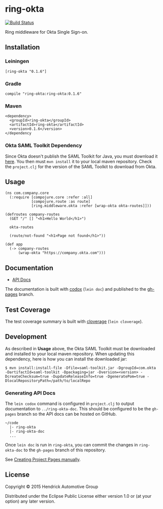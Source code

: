 # ring-okta

[![Build Status](https://travis-ci.org/Hendrick/ring-okta.svg?branch=master)](https://travis-ci.org/Hendrick/ring-okta)

Ring middleware for Okta Single Sign-on.

## Installation

### Leiningen

```
[ring-okta "0.1.6"]
```

### Gradle

```
compile "ring-okta:ring-okta:0.1.6"
```

### Maven

```
<dependency>
  <groupId>ring-okta</groupId>
  <artifactId>ring-okta</artifactId>
  <version>0.1.6</version>
</dependency
```

### Okta SAML Toolkit Dependency

Since Okta doesn't publish the SAML Toolkit for Java, you must
download it
[here](https://support.okta.com/entries/25009573-Current-SAML-Toolkit-for-Java-Version).
You then must `mvn install` it to your local maven repository. Check
the `project.clj` for the version of the SAML Toolkit to download from Okta.

## Usage

```
(ns com.company.core
  (:require [compojure.core :refer :all]
            [compojure.route :as route]
            [ring.middleware.okta :refer [wrap-okta okta-routes]]))

(defroutes company-routes
  (GET "/" [] "<h1>Hello World</h1>")

  okta-routes

  (route/not-found "<h1>Page not found</h1>"))

(def app
  (-> company-routes
      (wrap-okta "https://company.okta.com")))
```

## Documentation

- [API Docs](http://Hendrick.github.io/ring-okta/index.html)

The documentation is built with [codox](https://github.com/weavejester/codox) (`lein doc`) and published to
the [gh-pages](https://github.com/Hendrick/ring-okta/tree/gh-pages) branch.

## Test Coverage

The test coverage summary is built with [cloverage](https://github.com/lshift/cloverage) (`lein cloverage`).

## Development

As described in **Usage** above, the Okta SAML Toolkit must be downloaded and installed to your local maven repository. When updating this dependency, here is how you can install the downloaded jar:

```
$ mvn install:install-file -Dfile=saml-toolkit.jar -DgroupId=com.okta -DartifactId=saml-toolkit -Dpackaging=jar -Dversion=<version> -DcreateChecksum=true -DupdateReleaseInfo=true -DgeneratePom=true -DlocalRepositoryPath=/path/to/localRepo
```

### Generating API Docs

The `lein codox` command is configured in `project.clj` to output documentation to `../ring-okta-doc`. This should be configured to be the `gh-pages` branch so the API docs can be hosted on GitHub.

```
~/code
  |- ring-okta
  |- ring-okta-doc
  ...
```

Once `lein doc` is run in `ring-okta`, you can commit the changes in `ring-okta-doc` to the `gh-pages` branch of this repository.

See [Creating Project Pages manually](https://help.github.com/articles/creating-project-pages-manually/).

## License

Copyright © 2015 Hendrick Automotive Group

Distributed under the Eclipse Public License either version 1.0 or (at
your option) any later version.
